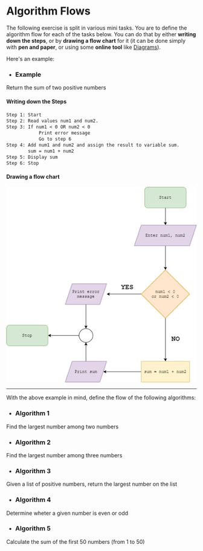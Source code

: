 # Algorithm Flows

The following exercise is split in various mini tasks. You are to define the algorithm flow for each of the tasks below. You can do that by either **writing down the steps**, or by **drawing a flow chart** for it (it can be done simply with **pen and paper**, or using some **online tool** like [Diagrams](https://app.diagrams.net/)).

Here's an example:

- ### Example
Return the sum of two positive numbers

#### Writing down the Steps
```
Step 1: Start
Step 2: Read values num1 and num2. 
Step 3: If num1 < 0 OR num2 < 0
            Print error message
            Go to step 6
Step 4: Add num1 and num2 and assign the result to variable sum.
        sum = num1 + num2 
Step 5: Display sum 
Step 6: Stop
```

#### Drawing a flow chart
![diagram1.png](diagram1.png)

---

With the above example in mind, define the flow of the following algorithms:

- ### Algorithm 1
Find the largest number among two numbers

- ### Algorithm 2
Find the largest number among three numbers

- ### Algorithm 3
Given a list of positive numbers, return the largest number on the list

- ### Algorithm 4
Determine wheter a given number is even or odd

- ### Algorithm 5
Calculate the sum of the first 50 numbers (from 1 to 50)